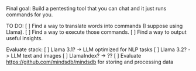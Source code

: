 Final goal: Build a pentesting tool that you can chat and it just runs commands for you.

TO DO:
[ ] Find a way to translate words into commands (I suppose using Llama).
[ ] Find a way to execute those commands.
[ ] Find a way to output useful insights.

Evaluate stack:
[ ] Llama 3.1? -> LLM optimized for NLP tasks
[ ] Llama 3.2? -> LLM text and images
[ ] LlamaIndex? -> ??
[ ] Evaluate https://github.com/mindsdb/mindsdb for storing and processing data
